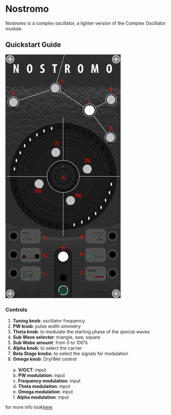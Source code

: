 # Nostromo

Nostromo is a complex oscillator, a lighter version of the Complex Oscillator module.

## Quickstart Guide

![alt text](img/nostromog.png)
<br>


### Controls
1. <b>Tuning knob</b>: oscillator frequency
2. <b>PW knob</b>: pulse width simmetry
3. <b>Theta knob</b>: to modulate the starting phase of the special waves 
4. <b>Sub Wave selector</b>: triangle, saw, square
5. <b>Sub Wabe amount</b>: from 0 to 100%
6. <b>Alpha knob</b>: to select the carrier
7. <b>Beta Stage knobs</b>: to select the signals for modulation
8. <b>Omega knob</b>: Dry/Wet control<br><br>
a. <b>V/OCT</b>: input<br>
b. <b>PW modulation</b>: input<br>
c. <b>Frequency modulation</b>: input<br>
d. <b>Theta modulation</b>: input<br>
e. <b>Omega modulation</b>: input<br>
f. <b>Alpha modulation</b>: input<br>

for more info look<a href="../QSG/complexoscillator/readme.md">here</a>
